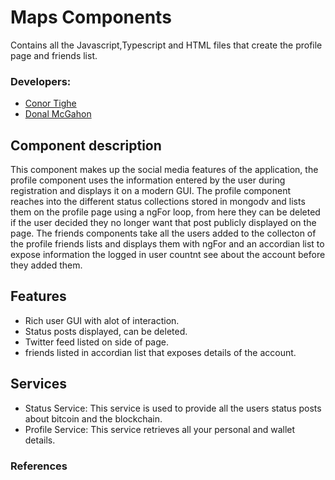 # Maps Components
Contains all the Javascript,Typescript and HTML files that create the profile page and friends list.

### Developers:
- [Conor Tighe](https://github.com/ConorTighe1995)
- [Donal McGahon](https://github.com/DonalMcGahon)

## Component description
This component makes up the social media features of the application, the profile component uses the information entered by the user during registration and displays it on a modern GUI. The profile component reaches into the different status collections stored in mongodv and lists them on the profile page using a ngFor loop, from here they can be deleted if the user decided they no longer want that post publicly displayed on the page. The friends components take all the users added to the collecton of the profile friends lists and displays them with ngFor and an accordian list to expose information the logged in user countnt see about the account before they added them.

## Features
- Rich user GUI with alot of interaction.
- Status posts displayed, can be deleted.
- Twitter feed listed on side of page.
- friends listed in accordian list that exposes details of the account.

## Services
- Status Service: This service is used to provide all the users status posts about bitcoin and the blockchain.
- Profile Service: This service retrieves all your personal and wallet details.

### References